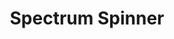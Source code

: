 ---
layout: default
title: Spectrum Spinner
slides:

  - title: title-page
    class: title-slide

    notes: |

      :)

    content: |

      ![Gather Workshops Logo]([[THEME_IMAGES]]/gw_logo.png)

      # Spectrum Spinner
      _All the colours of the rainbow._


##########


  - title: overview

    notes: |
      Change the colour of a light by turning a dial.

    content: |

      ![RGB LED](assets/images/spectrum-demo.gif)

      ## What We Are Making

      Change the colour of a light by turning a dial.


##########


  - title: hardware

    notes: |

      RGB LED, Button, Wires

    content: |

      ## Bits We Need

      - ![RGB LED](assets/images/arduino-led-rgb.svg){: height="200"}
        **RGB LED**
        A visual output for our circuit
      - ![Button](assets/images/arduino-potentiometer.svg){: height="200"}
        **Potentiometer**
        A dial which outputs a range of values
      - ![10k Ohm Resistor](assets/images/arduino-resistor-330ohm.svg){: height="200"}
        **3x 330&#937; Resistor**
        To regulate the voltage to the LED
      - ![Wire](assets/images/arduino-wire.svg){: height="200"}
        **Wires**
        To connect everything together!
      {:.flex-list}


###########


  - title: led-overview

    notes: |

      :)

    content: |

      ## LED Overview

      Setting up our LED will once again consist of two parts:
      the physical components, and the logical components


###########


  - title: led-info-sheet
    class: info-sheet-slide

    notes: |

      :)

    content: |

      ![RGB LED Diagram](assets/images/spectrum-led-info-diagram.svg){: height="450"}

      ## RBG LEDs

      This LED can display a range of colours 
      by mixing together levels of red, green and blue.

      It has four pins: Red, Earth, Green, and Blue.

      It requires 330 ohm resistors for each colour pin,
      to keep values sent to the pins from interfering
      with each other.


###########


  - title: led-physical-components

    notes: |

      Set up your LED as in the diagram.

    content: |

      ## Physical Components <br>of the LED Circuit

      ![Output wiring diagram](assets/images/spectrum-led-wiring-diagram.svg){: height="550"}

      Set up your LED as in the diagram.


##########


  - title: led-logical-components

    notes: |

      Check that your LED works by turning it on.

    content: |

      ## Logical Components <br>of the LED Circuit

      - ![Test Buttons](assets/images/spectrum-led-nodered-inject.png){: height="200"}
        **Test Buttons**
        On-screen buttons, one for each 
        LED colour component.
      - ![Arduino Outputs](assets/images/spectrum-led-nodered-arduino-out.png){: height="200"}
        **Light Output**
        One Arduino pin output for each
        LED colour component.
      {:.flex-list}


##########


  - title: led-out-node

    notes: |

      Drag an `arduino out` node into your workspace and configure it.

      This will pass a message to the configured pin, but will not run automatically. We need to trigger it.

    content: |

      ## Pass a Message Out to the Arduino

      ![LED Node Configuration](assets/images/spectrum-led-arduino-node.png){: height="450"}

      Drag an `arduino out` node into your workspace and configure it.


##########


  - title: led-inject-node

    notes: |

      Drag an `inject` node into your workspace and configure it.

    content: |

      ## Inject a Message

      ![Inject Node Configuration](assets/images/spectrum-led-inject-node.png){: height="450"}

      Drag an `inject` node into your workspace and configure it.


##########


  - title: led-join-nodes

    notes: |

      Connect the two nodes.

    content: |

      ## Connect the nodes

      ![Inject Node Configuration](assets/images/spectrum-led-join-nodes.png){: height="450"}

      Click and drag the small square on the `inject` node,
      and attach it to the `arduino out` node.


##########


  - title: led-deploy

    notes: |

      :)

    content: |

      ## Deploy Your Code

      ![Deploying Node Red code to the Arduino](assets/images/nodered-deploy-code.png)

      Click the "Deploy" button in Node Red
      to link your logic flow with the Arduino.


##########


  - title: led-test

    notes: |

      Check that your LED works by turning it on.

    content: |

      ## Test the LED Output

      Click the square trigger button on the `inject` node.

      Your LED should turn red.
      {: .checkpoint}


##########


  - title: led-all-colours-test

    notes: |

      Check that your LED works by turning it on.

    content: |

      ## Test Green and Blue 

      ![Multiple Inject Nodes](assets/images/spectrum-led-all-colors-test.png){: height="450"}

      Add two more flows to test the green and blue.

      The test buttons should all work correctly.
      {: .checkpoint}


###########


  - title: potentiometer-overview

    notes: |

      :)

    content: |

      ## Potentiometer Overview

      Setting up our potentiometer will also consist of two parts:
      the physical components, and the logical components


##########


  - title: potentiometer-physical-components

    notes: |

      Set up your potentiometer as in the diagram.

    content: |

      ## Physical Components <br>of the Potentiometer Circuit

      ![Potentiometer wiring diagram](assets/images/spectrum-potentiometer-wiring-diagram.svg){: height="550"}

      Set up your potentiometer as in the diagram.


##########


  - title: potentiometer-logical-components

    notes: |

      :)

    content: |

      ## Logical Components <br>of the Potentiometer Circuit

      - ![Arduino In](assets/images/spectrum-potentiometer-nodered-arduino.png){: height="200"}
        **Potentiometer Input**
        Converts the Arduino signal
        into a JavaScript message.
      - ![Debug Node](assets/images/spectrum-potentiometer-nodered-debug.png){: height="200"}
        **Debug Logger**
        Displays the JS message on
        the screen when received.
      {:.flex-list}


##########


  - title: potentiometer-arduino-node

    notes: |

      Drag an `arduino out` node into your workspace and configure it.

      This will pass a message to the configured pin, but will not run automatically. We need to trigger it.

    content: |

      ## Receive a Message from the Arduino

      ![Button Input Node Configuration](assets/images/spectrum-potentiometer-arduino-node.png){: height="450"}

      Drag an `arduino in` node into your workspace and configure it.


##########


  - title: potentiometer-debug-node

    notes: |

      Drag a `debug` node into your workspace and configure it.

    content: |

      ## Debug the Incoming Data

      ![Button Debug Node Configuration](assets/images/spectrum-potentiometer-debug-node.png){: height="450"}

      Drag a `debug` node into your workspace. The default configuration is fine.


##########


  - title: potentiometer-join-nodes

    notes: |

      Connect the two nodes.

    content: |

      ## Connect the nodes

      ![Join potentiometer Nodes](assets/images/spectrum-potentiometer-join-nodes.png){: height="450"}

      Join your `arduino` node to your `debug` node.


##########


  - title: potentiometer-code-deploy

    notes: |

      :)

    content: |

      ## Deploy Your Code

      ![Deploying Node Red code to the Arduino](assets/images/nodered-deploy-code.png)

      Click the "Deploy" button in Node Red
      to link your logic flow with the Arduino.


##########


  - title: potentiometer-test

    notes: |

      :)

    content: |

      ## Test the potentiometer input

      Turn the dial on your potentiometer.

      You should see value being logged in your debug panel.
      {: .checkpoint}


##########


  - title: circuit-logical-components

    notes: |

      :)

    content: |

      ## Logical Components <br>of the whole circuit

      - ![Arduino In](assets/images/spectrum-potentiometer-nodered-arduino.png){: height="200"}
        **Potentiometer Input**
        Receives an Arduino signal
        as a JavaScript message.
      - ![Function](assets/images/spectrum-circuit-nodered-function.png){: height="200"}
        **Conversion Function**
        Converts the potentiometer signal into the correct message for the LED.
      - ![Arduino Outputs](assets/images/spectrum-led-nodered-arduino-out.png){: height="200"}
        **LED Outputs**
        Sends the JavaScript message
        as an Arduino signal.
      {:.flex-list}


##########


  - title: circuit-arduino-nodes

    notes: |

      :)

    content: |

      ## Circuit Arduino Nodes

      ![Full Circuit with all nodes](assets/images/spectrum-circuit-all-nodes.png)

      Link your `arduino input` to the three `arduino output` nodes
      via a `function`, like we did last time.

      This time your function requires three outputs instead of one.


##########


  - title: circuit-function-code

    notes: |

      We don't need to store the state this time.

    content: |

      ## Function Code

      ```javascript
      var dialValue = msg.payload;
      var redOn = false;
      var greenOn = false;
      var blueOn = false;

      if(dialValue < 300){
          redOn = true;
      } else if(dialValue > 900) {
          blueOn = true;
      } else {
          greenOn = true;
      }

      var redMessage = { payload: redOn };
      var greenMessage = { payload: greenOn };
      var blueMessage = { payload: blueOn };

      return [redMessage, greenMessage, blueMessage];
      ```

      Paste this code into your `function` config popup,
      in the code editor section.


##########


  - title: circuit-function-code-shorter

    notes: |

      We don't need to store the state this time.

    content: |

      ## Shorter Function Code

      ```javascript
      var dialPosition = msg.payload;

      var messages = [
          {payload: (dialPosition <= 300)}, // red
          {payload: (dialPosition > 300 && dialPosition < 900)}, // green
          {payload: (dialPosition >= 900)} //blue
      ]

      return messages;
      ```
      **For experienced coders:**
      This code does exactly the same thing,
      but is a bit shorter.


##########

  - title: circuit-deploy

    notes: |

      :)

    content: |

      ## Deploy Your Code

      ![Deploying Node Red code to the Arduino](assets/images/nodered-deploy-code.png)

      Click the "Deploy" button in Node Red
      to link your logic flow with the Arduino.


##########

  - title: circuit-test

    notes: |

      :)

    content: |

      ## Full Circuit Test

      Turn the dial to change the colour of your LED.

      Your potentiometer should now act like a colour picker.
      {:.checkpoint}


##########


  - title: challenge

    notes: |

      Add another LED to your circuit to make a stop/go light.

    content: |

      ![Spectrum Mood Light](assets/images/spectrum-cat.gif){: height="350"}

      ## Challenge: Mood Lighting

      Modify the conversion function to output 5 or more colours.

      **Bonus points:** Fade the LED through a continuous spectrum.



##########


  - title: summary
    class: centered-slide

    notes: |

      Cool, now let's try something a little more complex...

    content: |

      ![Thumbs Up!]([[THEME_IMAGES]]/thumbs-up.svg){:height="200"}

      ## Spectrum Spinner: Complete!

      Yay, onwards to the next adventure...

      [Take me to the next chapter!](accelerator)

---